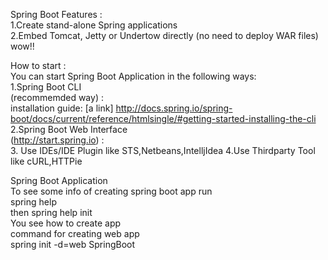 Spring Boot Features : <br/>
1.Create stand-alone Spring applications <br/>
2.Embed Tomcat, Jetty or Undertow directly (no need to deploy WAR files) wow!! <br/>

How to start : <br/>
You can start Spring Boot Application in the following ways: <br/>
1.Spring Boot CLI<br/>(recommemded 	way)  : <br>
installation guide: [a link] http://docs.spring.io/spring-boot/docs/current/reference/htmlsingle/#getting-started-installing-the-cli <br/>
2.Spring Boot Web Interface<br/>(http://start.spring.io)  : <br/>
3. Use IDEs/IDE Plugin like STS,Netbeans,IntelljIdea
4.Use Thirdparty Tool like cURL,HTTPie

Spring Boot Application <br/>
To see some info of creating spring boot app run <br>
spring help<br/>
then spring help init <br>
You see how to create app <br>
command for creating web app <br>
spring init -d=web SpringBoot <br>
